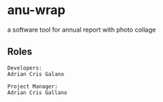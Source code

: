 # anu-wrap
a software tool for annual report with photo collage

## Roles
```
Developers:
Adrian Cris Galano

Project Manager:
Adrian Cris Gallano
```

